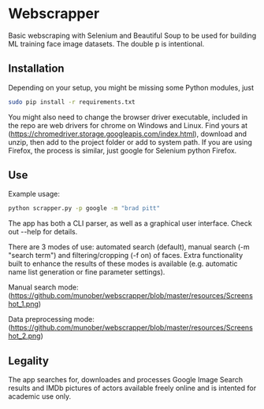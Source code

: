 # Webscrapper

Basic webscraping with Selenium and Beautiful Soup to be used for building ML training face image datasets.
The double p is intentional.

## Installation
Depending on your setup, you might be missing some Python modules, just

```bash
sudo pip install -r requirements.txt
```
You might also need to change the browser driver executable, included in the repo are web drivers for chrome on Windows and Linux. Find yours at (https://chromedriver.storage.googleapis.com/index.html), download and unzip, then add to the project folder or add to system path. If you are using Firefox, the process is similar, just google for Selenium python Firefox.

## Use

Example usage:
```bash
python scrapper.py -p google -m "brad pitt"
```
The app has both a CLI parser, as well as a graphical user interface. Check out --help for details.

There are 3 modes of use: automated search (default), manual search (-m "search term") and filtering/cropping (-f on) of faces. Extra functionality built to enhance the results of these modes is available (e.g. automatic name list generation or fine parameter settings).

Manual search mode:
(https://github.com/munober/webscrapper/blob/master/resources/Screenshot_1.png)

Data preprocessing mode:
(https://github.com/munober/webscrapper/blob/master/resources/Screenshot_2.png)

## Legality
The app searches for, downloades and processes Google Image Search results and IMDb pictures of actors available freely online and is intented for academic use only.

